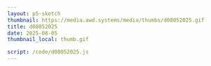 ```yaml
---
layout: p5-sketch
thumbnail: https://media.awd.systems/media/thumbs/d08052025.gif
title: d08052025
date: 2025-08-05
thumbnail_local: thumb.gif

script: /code/d08052025.js
---
```


